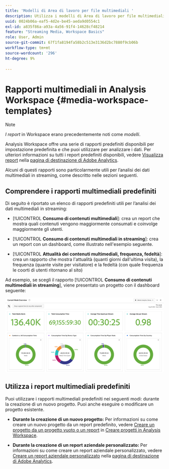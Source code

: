 ```yaml
---
title: 'Modelli di Area di lavoro per file multimediali '
description: Utilizza i modelli di Area di lavoro per file multimediali per analizzare i dati di tracciamento. Scegli modelli standard per Acquisizione o Contenuti multimediali in streaming o crea modelli personalizzati.
uuid: 0024b06a-eaf5-4d2e-be45-aeda9d0554c1
exl-id: a835f86a-a93a-4a56-91f4-14628cf48214
feature: "Streaming Media, Workspace Basics"
role: User, Admin
source-git-commit: 67f1fa8194fa58b2c513e3136d2bc7880f9cb06b
workflow-type: tm+mt
source-wordcount: '296'
ht-degree: 9%

---
```


# Rapporti multimediali in Analysis Workspace {#media-workspace-templates}

>[!NOTE]
>
>*I report* in Workspace erano precedentemente noti come *modelli*.

Analysis Workspace offre una serie di rapporti predefiniti disponibili per impostazione predefinita e che puoi utilizzare per analizzare i dati. Per ulteriori informazioni su tutti i report predefiniti disponibili, vedere [Visualizza report](https://experienceleague.adobe.com/docs/analytics/analyze/landing.html?lang=en#menus) nella [pagina di destinazione di Adobe Analytics](https://experienceleague.adobe.com/docs/analytics/analyze/landing.html?lang=it).

Alcuni di questi rapporti sono particolarmente utili per l’analisi dei dati multimediali in streaming, come descritto nelle sezioni seguenti.

## Comprendere i rapporti multimediali predefiniti

Di seguito è riportato un elenco di rapporti predefiniti utili per l’analisi dei dati multimediali in streaming:

* [!UICONTROL **Consumo di contenuti multimediali**]: crea un report che mostra quali contenuti vengono maggiormente consumati e coinvolge maggiormente gli utenti.

* [!UICONTROL **Consumo di contenuti multimediali in streaming**]: crea un report con un dashboard, come illustrato nell&#39;esempio seguente.

* [!UICONTROL **Attualità dei contenuti multimediali, frequenza, fedeltà**]: crea un rapporto che mostra l&#39;attualità (quanti giorni dall&#39;ultima visita), la frequenza (quante visite per visitatore) e la fedeltà (con quale frequenza le coorti di utenti ritornano al sito)

Ad esempio, se scegli il rapporto [!UICONTROL **Consumo di contenuti multimediali in streaming**], viene presentato un progetto con il dashboard seguente:

![](/help/reporting/assets/aa-workspace.png)

## Utilizza i report multimediali predefiniti

Puoi utilizzare i rapporti multimediali predefiniti nei seguenti modi:
durante la creazione di un nuovo progetto. Puoi anche eseguire o modificare un progetto esistente.

* **Durante la creazione di un nuovo progetto:** Per informazioni su come creare un nuovo progetto da un report predefinito, vedere [Creare un progetto da un progetto vuoto o un report](https://experienceleague.adobe.com/docs/analytics/analyze/analysis-workspace/build-workspace-project/create-projects.html?lang=en#create-a-project-from-a-blank-project-or-a-report) in [Creare progetti in Analysis Workspace](https://experienceleague.adobe.com/docs/analytics/analyze/analysis-workspace/build-workspace-project/create-projects.html?lang=en#create-a-project-from-a-blank-project-or-a-report).

* **Durante la creazione di un report aziendale personalizzato:** Per informazioni su come creare un report aziendale personalizzato, vedere [Creare un report aziendale personalizzato](https://experienceleague.adobe.com/docs/analytics/analyze/landing.html?lang=en#company-report) nella [pagina di destinazione di Adobe Analytics](https://experienceleague.adobe.com/docs/analytics/analyze/landing.html?lang=it).
